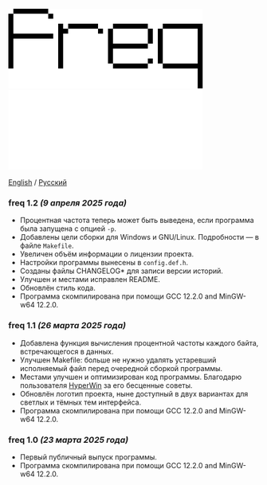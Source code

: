 ![freq](logo.png#gh-light-mode-only)
![freq](logo-dark.png#gh-dark-mode-only)

[English](CHANGELOG.md) / [Русский](CHANGELOG-RU.md)

### freq 1.2 _(9 апреля 2025 года)_

* Процентная частота теперь может быть выведена, если программа была запущена
  с опцией `-p`.
* Добавлены цели сборки для Windows и GNU/Linux.
  Подробности — в файле `Makefile`.
* Увеличен объём информации о лицензии проекта.
* Настройки программы вынесены в `config.def.h`.
* Созданы файлы CHANGELOG\* для записи версии историй.
* Улучшен и местами исправлен README.
* Обновлён стиль кода.
* Программа скомпилирована при помощи GCC 12.2.0 and MinGW-w64 12.2.0.

### freq 1.1 _(26 марта 2025 года)_

* Добавлена функция вычисления процентной частоты каждого байта, встречающегося
  в данных.
* Улучшен Makefile: больше не нужно удалять устаревший исполняемый файл
  перед очередной сборкой программы.
* Местами улучшен и оптимизирован код программы.
  Благодарю пользователя [HyperWin](https://github.com/HyperWinX)
  за его бесценные советы.
* Обновлён логотип проекта, ныне доступный в двух вариантах для светлых и тёмных
  тем интерфейса.
* Программа скомпилирована при помощи GCC 12.2.0 and MinGW-w64 12.2.0.

### freq 1.0 _(23 марта 2025 года)_

* Первый публичный выпуск программы.
* Программа скомпилирована при помощи GCC 12.2.0 and MinGW-w64 12.2.0.

